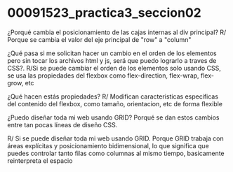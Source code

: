 # 00091523_practica3_seccion02

¿Porqué cambia el posicionamiento de las cajas internas al div principal?
R/ Porque se cambia el valor del eje principal de "row" a "column"

¿Qué pasa si me solicitan hacer
un cambio en el orden de los elementos pero sin tocar los archivos html y js, será que puedo lograrlo a traves de
CSS?.
R/Si se puede cambiar el orden de los elementos solo usando CSS, se usa las propiedades del flexbox como flex-direction, flex-wrap, flex-grow, etc

¿Qué hacen estás propiedades?
R/ Modifican caracteristicas especificas del contenido del flexbox, como tamaño, orientacion, etc de forma flexible

¿Puedo diseñar toda mi web usando GRID? Porqué se
dan estos cambios entre tan pocas líneas de diseño CSS.

R/ Si se puede diseñar toda mi web usando GRID. Porque GRID trabaja con áreas explícitas y posicionamiento bidimensional, lo que significa que puedes controlar tanto filas como columnas al mismo tiempo, basicamente reinterpreta el espacio